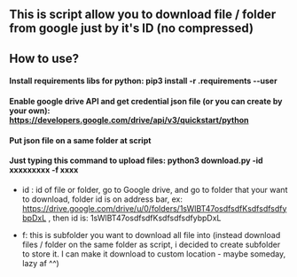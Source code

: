 ## This is script allow you to download file / folder from google just by it's ID (no compressed)
## How to use?
#### Install requirements libs for python: pip3 install -r .requirements --user
#### Enable google drive API and get credential json file (or you can create by your own): https://developers.google.com/drive/api/v3/quickstart/python
#### Put json file on a same folder at script
 
#### Just typing this command to upload files: python3 download.py -id xxxxxxxxx -f xxxx

- id : id of file or folder, go to Google drive, and go to folder that your want to download, folder id is on address bar, ex: https://drive.google.com/drive/u/0/folders/1sWlBT47osdfsdfKsdfsdfsdfybpDxL , then id is: 1sWlBT47osdfsdfKsdfsdfsdfybpDxL

- f: this is subfolder you want to download all file into (instead download files / folder on the same folder as script, i decided to create subfolder to store it. I can make it download to custom location - maybe someday, lazy af ^^)
